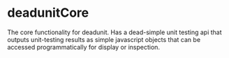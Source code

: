 deadunitCore
============

The core functionality for deadunit. Has a dead-simple unit testing api that outputs unit-testing results as simple javascript objects that can be accessed programmatically for display or inspection.
